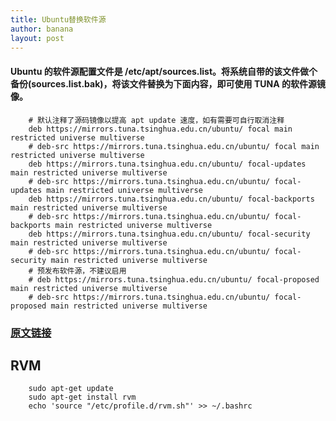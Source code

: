 ```yaml
---
title: Ubuntu替换软件源
author: banana
layout: post
---
```

#### Ubuntu 的软件源配置文件是 /etc/apt/sources.list。将系统自带的该文件做个备份(sources.list.bak)，将该文件替换为下面内容，即可使用 TUNA 的软件源镜像。
        # 默认注释了源码镜像以提高 apt update 速度，如有需要可自行取消注释
        deb https://mirrors.tuna.tsinghua.edu.cn/ubuntu/ focal main restricted universe multiverse
        # deb-src https://mirrors.tuna.tsinghua.edu.cn/ubuntu/ focal main restricted universe multiverse
        deb https://mirrors.tuna.tsinghua.edu.cn/ubuntu/ focal-updates main restricted universe multiverse
        # deb-src https://mirrors.tuna.tsinghua.edu.cn/ubuntu/ focal-updates main restricted universe multiverse
        deb https://mirrors.tuna.tsinghua.edu.cn/ubuntu/ focal-backports main restricted universe multiverse
        # deb-src https://mirrors.tuna.tsinghua.edu.cn/ubuntu/ focal-backports main restricted universe multiverse
        deb https://mirrors.tuna.tsinghua.edu.cn/ubuntu/ focal-security main restricted universe multiverse
        # deb-src https://mirrors.tuna.tsinghua.edu.cn/ubuntu/ focal-security main restricted universe multiverse
        # 预发布软件源，不建议启用
        # deb https://mirrors.tuna.tsinghua.edu.cn/ubuntu/ focal-proposed main restricted universe multiverse
        # deb-src https://mirrors.tuna.tsinghua.edu.cn/ubuntu/ focal-proposed main restricted universe multiverse

### [原文链接](https://mirror.tuna.tsinghua.edu.cn/help/ubuntu/)

## RVM
        sudo apt-get update
        sudo apt-get install rvm
        echo 'source "/etc/profile.d/rvm.sh"' >> ~/.bashrc